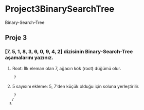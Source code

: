 # Project3BinarySearchTree

Binary-Search-Tree

## Proje 3

### [7, 5, 1, 8, 3, 6, 0, 9, 4, 2] dizisinin Binary-Search-Tree aşamalarını yazınız.

1. Root: İlk eleman olan 7, ağacın kök (root) düğümü olur.

```
    7
```

2. 5 sayısını ekleme: 5, 7'den küçük olduğu için soluna yerleştirilir.

```
    7
   /
  5

```
